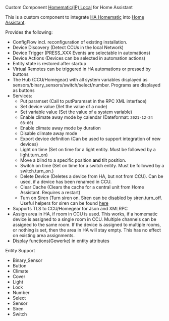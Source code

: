 Custom Component [Homematic(IP) Local](https://github.com/danielperna84/custom_homematic) for Home Assistant

This is a custom component to integrate [HA Homematic](https://github.com/danielperna84/hahomematic) into [Home Assistant](https://www.home-assistant.io).

Provides the following:

- ConfigFlow incl. reconfiguration of existing installation.
- Device Discovery (Detect CCUs in the local Network)
- Device Trigger (PRESS_XXX Events are selectable in automations)
- Device Actions (Devices can be selected in automation actions)
- Entity state is restored after startup
- Virtual Remotes can be triggered in HA automations or pressed by buttons
- The Hub (CCU/Homegear) with all system variables displayed as sensors/binary_sensors/switch/select/number. Programs are displayed as buttons
- Services:
  - Put paramset (Call to putParamset in the RPC XML interface)
  - Set device value (Set the value of a node)
  - Set variable value (Set the value of a system variable)
  - Enable climate away mode by calendar (Dateformat: `2021-12-24 08:00`)
  - Enable climate away mode by duration
  - Disable climate away mode
  - Export device definition (Can be used to support integration of new devices)
  - Light on time (Set on time for a light entity. Must be followed by a light.turn_on)
  - Move a blind to a specific position **and** tilt position.
  - Switch on time (Set on time for a switch entity. Must be followed by a switch.turn_on.)
  - Delete Device (Deletes a device from HA, but not from CCU). Can be used, if a device has been renamed in CCU.
  - Clear Cache (Clears the cache for a central unit from Home Assistant. Requires a restart)
  - Turn on Siren (Turn siren on. Siren can be disabled by siren.turn_off. Useful helpers for siren can be found [here](https://github.com/danielperna84/hahomematic/blob/devel/docs/input_select_helper.md#siren)
- Supports TLS to CCU/Homegear for Json and XMLRPC
- Assign area in HA, if room in CCU is used.
  This works, if a homematic device is assigned to a single room in CCU. Multiple channels can be assigned to the same room.
  If the device is assigned to multiple rooms, or nothing is set, then the area in HA will stay empty.
  This has no effect on existing area assignments.
- Display functions(Gewerke) in entity attributes

Entity Support

- Binary_Sensor
- Button
- Climate
- Cover
- Light
- Lock
- Number
- Select
- Sensor
- Siren
- Switch
